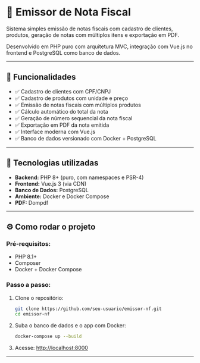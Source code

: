 # 📄 Emissor de Nota Fiscal

Sistema simples emissão de notas fiscais com cadastro de clientes, produtos, geração de notas com múltiplos itens e exportação em PDF.

Desenvolvido em PHP puro com arquitetura MVC, integração com Vue.js no frontend e PostgreSQL como banco de dados.

---

## 🚀 Funcionalidades

- ✅ Cadastro de clientes com CPF/CNPJ
- ✅ Cadastro de produtos com unidade e preço
- ✅ Emissão de notas fiscais com múltiplos produtos
- ✅ Cálculo automático do total da nota
- ✅ Geração de número sequencial da nota fiscal
- ✅ Exportação em PDF da nota emitida
- ✅ Interface moderna com Vue.js
- ✅ Banco de dados versionado com Docker + PostgreSQL

---

## 🧱 Tecnologias utilizadas

- **Backend:** PHP 8+ (puro, com namespaces e PSR-4)
- **Frontend:** Vue.js 3 (via CDN)
- **Banco de Dados:** PostgreSQL
- **Ambiente:** Docker e Docker Compose
- **PDF:** Dompdf

---

## ⚙️ Como rodar o projeto

### Pré-requisitos:

- PHP 8.1+
- Composer
- Docker + Docker Compose

### Passo a passo:

1. Clone o repositório:

   ```bash
   git clone https://github.com/seu-usuario/emissor-nf.git
   cd emissor-nf
   ```

2. Suba o banco de dados e o app com Docker:

   ```bash
   docker-compose up --build
   ```

3. Acesse:
   [http://localhost:8000](http://localhost:8000)

---
